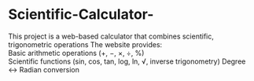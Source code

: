 # Scientific-Calculator-
This project is a web-based calculator that combines scientific, trigonometric operations
The website provides:  
  Basic arithmetic operations (+, −, ×, ÷, %)  
  Scientific functions (sin, cos, tan, log, ln, √, inverse trigonometry) 
  Degree ↔ Radian conversion
